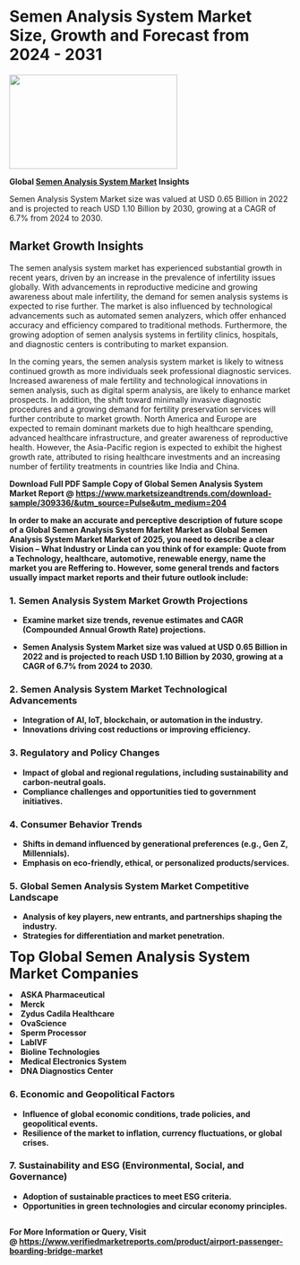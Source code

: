 <H1>Semen Analysis System Market Size, Growth and Forecast from 2024 - 2031</H1><img class="aligncenter size-medium wp-image-584254" src="https://thirdeyenews.in/wp-content/uploads/2024/09/Global-Market-Research-300x168.jpeg" alt="" width="300" height="168" /><p><strong>Global&nbsp;<a href="https://www.marketsizeandtrends.com/download-sample/309336/&amp;utm_source=Pulse&amp;utm_medium=204">Semen Analysis System Market</a> Insights</strong></p><p>Semen Analysis System Market size was valued at USD 0.65 Billion in 2022 and is projected to reach USD 1.10 Billion by 2030, growing at a CAGR of 6.7% from 2024 to 2030.</p><p><h2>Market Growth Insights</h2> <p>The semen analysis system market has experienced substantial growth in recent years, driven by an increase in the prevalence of infertility issues globally. With advancements in reproductive medicine and growing awareness about male infertility, the demand for semen analysis systems is expected to rise further. The market is also influenced by technological advancements such as automated semen analyzers, which offer enhanced accuracy and efficiency compared to traditional methods. Furthermore, the growing adoption of semen analysis systems in fertility clinics, hospitals, and diagnostic centers is contributing to market expansion.</p> <p><strong></strong></p> <p>In the coming years, the semen analysis system market is likely to witness continued growth as more individuals seek professional diagnostic services. Increased awareness of male fertility and technological innovations in semen analysis, such as digital sperm analysis, are likely to enhance market prospects. In addition, the shift toward minimally invasive diagnostic procedures and a growing demand for fertility preservation services will further contribute to market growth. North America and Europe are expected to remain dominant markets due to high healthcare spending, advanced healthcare infrastructure, and greater awareness of reproductive health. However, the Asia-Pacific region is expected to exhibit the highest growth rate, attributed to rising healthcare investments and an increasing number of fertility treatments in countries like India and China.</p> <p><strong></p><p><span class=""><strong>Download Full PDF Sample Copy of Global Semen Analysis System Market Report</strong> @ <a href="https://www.marketsizeandtrends.com/download-sample/309336/&amp;utm_source=Pulse&amp;utm_medium=204" target="_blank">https://www.marketsizeandtrends.com/download-sample/309336/&amp;utm_source=Pulse&amp;utm_medium=204</a></span></p><p>In order to make an accurate and perceptive description of future scope of a Global&nbsp;Semen Analysis System Market Market as Global&nbsp;Semen Analysis System Market Market of 2025, you need to describe a clear Vision &ndash; What Industry or Linda can you think of for example: Quote from a Technology, healthcare, automotive, renewable energy, name the market you are Reffering to. However, some general trends and factors usually impact market reports and their future outlook include:</p><h3>1.&nbsp;<strong>Semen Analysis System Market Growth Projections</strong></h3><ul><li>Examine market size trends, revenue estimates and CAGR (Compounded Annual Growth Rate) projections.</li><li><p>Semen Analysis System Market size was valued at USD 0.65 Billion in 2022 and is projected to reach USD 1.10 Billion by 2030, growing at a CAGR of 6.7% from 2024 to 2030.</p></li></ul><h3>2.&nbsp;<strong>Semen Analysis System Market Technological Advancements</strong></h3><ul><li>Integration of AI, IoT, blockchain, or automation in the industry.</li><li>Innovations driving cost reductions or improving efficiency.</li></ul><h3>3.&nbsp;<strong>Regulatory and Policy Changes</strong></h3><ul><li>Impact of global and regional regulations, including sustainability and carbon-neutral goals.</li><li>Compliance challenges and opportunities tied to government initiatives.</li></ul><h3>4.&nbsp;<strong>Consumer Behavior Trends</strong></h3><ul><li>Shifts in demand influenced by generational preferences (e.g., Gen Z, Millennials).</li><li>Emphasis on eco-friendly, ethical, or personalized products/services.</li></ul><h3>5.&nbsp;<strong>Global Semen Analysis System Market Competitive Landscape</strong></h3><ul><li>Analysis of key players, new entrants, and partnerships shaping the industry.</li><li>Strategies for differentiation and market penetration.</li></ul><p data-pm-slice="1 1 []"><span style="color: inherit; font-family: inherit; font-size: 25px;">Top Global Semen Analysis System Market Companies</span></p><div class="" data-test-id=""><p><li>ASKA Pharmaceutical</li><li> Merck</li><li> Zydus Cadila Healthcare</li><li> OvaScience</li><li> Sperm Processor</li><li> LabIVF</li><li> Bioline Technologies</li><li> Medical Electronics System</li><li> DNA Diagnostics Center</li></p></div><h3>6.&nbsp;<strong>Economic and Geopolitical Factors</strong></h3><ul><li>Influence of global economic conditions, trade policies, and geopolitical events.</li><li>Resilience of the market to inflation, currency fluctuations, or global crises.</li></ul><h3>7.&nbsp;<strong>Sustainability and ESG (Environmental, Social, and Governance)</strong></h3><ul><li>Adoption of sustainable practices to meet ESG criteria.</li><li>Opportunities in green technologies and circular economy principles.</li></ul><h2><strong style="font-size: 14px;">For More Information or Query, Visit @&nbsp;</strong><a style="background-color: #ffffff; font-size: 14px;" href="https://www.marketsizeandtrends.com/report/semen-analysis-system-market/" target="_blank">https://www.verifiedmarketreports.com/product/airport-passenger-boarding-bridge-market</a></h2>

